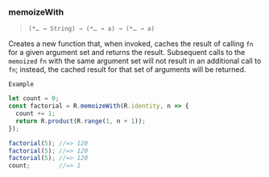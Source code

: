 ### memoizeWith

> ```(*… → String) → (*… → a) → (*… → a)```

Creates a new function that, when invoked, caches the result of calling `fn` for a given argument set and returns the result. Subsequent calls to the `memoized` `fn` with the same argument set will not result in an additional call to `fn`; instead, the cached result for that set of arguments will be returned.

`Example`

```js
let count = 0;
const factorial = R.memoizeWith(R.identity, n => {
  count += 1;
  return R.product(R.range(1, n + 1));
});

factorial(5); //=> 120
factorial(5); //=> 120
factorial(5); //=> 120
count;        //=> 1
```